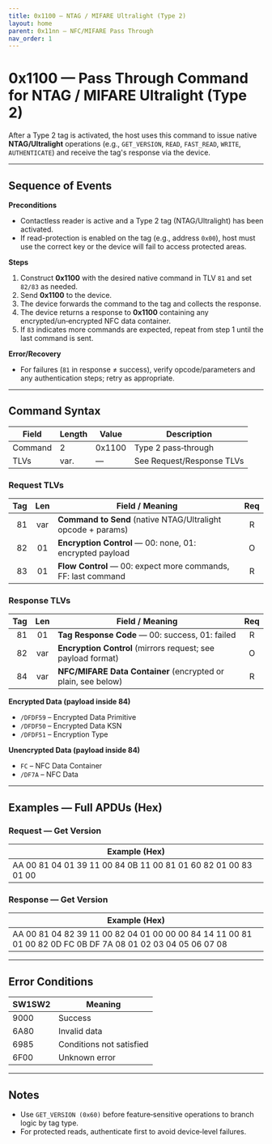 ```yaml
---
title: 0x1100 — NTAG / MIFARE Ultralight (Type 2)
layout: home
parent: 0x11nn – NFC/MIFARE Pass Through
nav_order: 1
---
```


# 0x1100 — Pass Through Command for NTAG / MIFARE Ultralight (Type 2)

After a Type 2 tag is activated, the host uses this command to issue native **NTAG/Ultralight** operations (e.g., `GET_VERSION`, `READ`, `FAST_READ`, `WRITE`, `AUTHENTICATE`) and receive the tag's response via the device.

---

## Sequence of Events

**Preconditions**
- Contactless reader is active and a Type 2 tag (NTAG/Ultralight) has been activated.
- If read-protection is enabled on the tag (e.g., address `0x00`), host must use the correct key or the device will fail to access protected areas.

**Steps**
1. Construct **0x1100** with the desired native command in TLV `81` and set `82/83` as needed.
2. Send **0x1100** to the device.
3. The device forwards the command to the tag and collects the response.
4. The device returns a response to **0x1100** containing any encrypted/un‑encrypted NFC data container.
5. If `83` indicates more commands are expected, repeat from step 1 until the last command is sent.

**Error/Recovery**
- For failures (`81` in response ≠ success), verify opcode/parameters and any authentication steps; retry as appropriate.

---

## Command Syntax

| Field   | Length | Value   | Description |
|---------|--------|---------|-------------|
| Command | 2      | 0x1100  | Type 2 pass‑through |
| TLVs    | var.   | —       | See Request/Response TLVs |

### Request TLVs
| Tag | Len | Field / Meaning | Req |
|----:|:---:|------------------|:---:|
| 81  | var | **Command to Send** (native NTAG/Ultralight opcode + params) | R |
| 82  | 01  | **Encryption Control** — 00: none, 01: encrypted payload | O |
| 83  | 01  | **Flow Control** — 00: expect more commands, FF: last command | R |

### Response TLVs
| Tag | Len | Field / Meaning | Req |
|----:|:---:|------------------|:---:|
| 81  | 01  | **Tag Response Code** — 00: success, 01: failed | R |
| 82  | var | **Encryption Control** (mirrors request; see payload format) | O |
| 84  | var | **NFC/MIFARE Data Container** (encrypted or plain, see below) | R |

**Encrypted Data (payload inside 84)**  
- `/DFDF59` – Encrypted Data Primitive  
- `/DFDF50` – Encrypted Data KSN  
- `/DFDF51` – Encryption Type

**Unencrypted Data (payload inside 84)**  
- `FC` – NFC Data Container  
- `/DF7A` – NFC Data

---

## Examples — Full APDUs (Hex)

### Request — Get Version
| Example (Hex) |
|---------------|
| AA 00 81 04 01 39 11 00 84 0B 11 00 81 01 60 82 01 00 83 01 00 |

### Response — Get Version
| Example (Hex) |
|---------------|
| AA 00 81 04 82 39 11 00 82 04 01 00 00 00 84 14 11 00 81 01 00 82 0D FC 0B DF 7A 08 01 02 03 04 05 06 07 08 |

---

## Error Conditions
| SW1SW2 | Meaning |
|--------|---------|
| 9000   | Success |
| 6A80   | Invalid data |
| 6985   | Conditions not satisfied |
| 6F00   | Unknown error |

---

## Notes
- Use `GET_VERSION (0x60)` before feature‑sensitive operations to branch logic by tag type.
- For protected reads, authenticate first to avoid device‑level failures.
